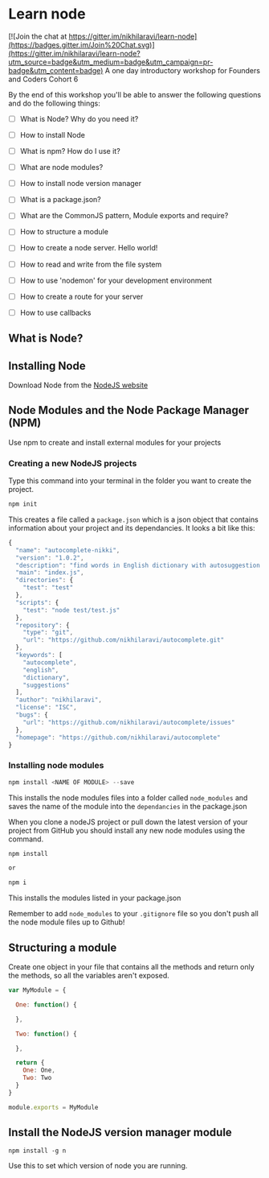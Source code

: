 # Learn node

[![Join the chat at https://gitter.im/nikhilaravi/learn-node](https://badges.gitter.im/Join%20Chat.svg)](https://gitter.im/nikhilaravi/learn-node?utm_source=badge&utm_medium=badge&utm_campaign=pr-badge&utm_content=badge)
A one day introductory workshop for Founders and Coders Cohort 6

By the end of this workshop you'll be able to answer the following questions and do the following things:
* [ ] What is Node? Why do you need it?
* [ ] How to install Node
* [ ] What is npm? How do I use it?
* [ ] What are node modules?
* [ ] How to install node version manager
* [ ] What is a package.json?
* [ ] What are the CommonJS pattern, Module exports and require?
* [ ] How to structure a module
* [ ] How to create a node server. Hello world!
* [ ] How to read and write from the file system
* [ ] How to use 'nodemon' for your development environment
* [ ] How to create a route for your server
* [ ] How to use callbacks


## What is Node?


## Installing Node

Download Node from the [NodeJS website](https://nodejs.org/en/)

## Node Modules and the Node Package Manager (NPM)

Use npm to create and install external modules for your projects

### Creating a new NodeJS projects

Type this command into your terminal in the folder you want to create the project.

```js
npm init
```

This creates a file called a `package.json` which is a json object that contains information about your project and its dependancies. It looks a bit like this:

```js
{
  "name": "autocomplete-nikki",
  "version": "1.0.2",
  "description": "find words in English dictionary with autosuggestion!",
  "main": "index.js",
  "directories": {
    "test": "test"
  },
  "scripts": {
    "test": "node test/test.js"
  },
  "repository": {
    "type": "git",
    "url": "https://github.com/nikhilaravi/autocomplete.git"
  },
  "keywords": [
    "autocomplete",
    "english",
    "dictionary",
    "suggestions"
  ],
  "author": "nikhilaravi",
  "license": "ISC",
  "bugs": {
    "url": "https://github.com/nikhilaravi/autocomplete/issues"
  },
  "homepage": "https://github.com/nikhilaravi/autocomplete"
}

```

### Installing node modules

```js
npm install <NAME OF MODULE> --save
```

This installs the node modules files into a folder called `node_modules` and saves the name of the module into the `dependancies` in the package.json

When you clone a nodeJS project or pull down the latest version of your project from GitHub you should install any new node modules using the command.

```js
npm install

or

npm i
```

This installs the modules listed in your package.json

Remember to add `node_modules` to your `.gitignore` file so you don't push all the node module files up to Github!

## Structuring a module

Create one object in your file that contains all the methods and return only the methods, so all the variables aren't exposed.

```js
var MyModule = {

  One: function() {

  },

  Two: function() {

  },

  return {
    One: One,
    Two: Two
  }
}

```

```js
module.exports = MyModule
```

## Install the NodeJS version manager module

`npm install -g n`

Use this to set which version of node you are running.

